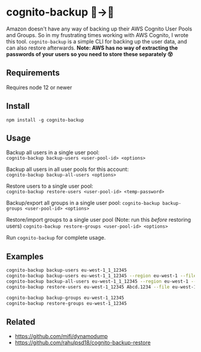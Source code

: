 # cognito-backup 👫→💾
Amazon doesn't have any way of backing up their AWS Cognito User Pools and Groups.
So in my frustrating times working with AWS Cognito, I wrote this tool. `cognito-backup` is a simple CLI for backing up the user data, and can also restore afterwards. <b>Note: AWS has no way of extracting the passwords of your users so you need to store these separately 😵</b>

## Requirements

Requires node 12 or newer

## Install
```
npm install -g cognito-backup
```

## Usage
Backup all users in a single user pool:  
`cognito-backup backup-users <user-pool-id> <options>`

Backup all users in all user pools for this account:  
`cognito-backup backup-all-users <options>`

Restore users to a single user pool:   
`cognito-backup restore-users <user-pool-id> <temp-password>`

Backup/export all groups in a single user pool:
`cognito-backup backup-groups <user-pool-id> <options>`

Restore/import groups to a single user pool (Note: run this *before* restoring users)
`cognito-backup restore-groups <user-pool-id> <options>`

Run `cognito-backup` for complete usage.

## Examples

```bash
cognito-backup backup-users eu-west-1_1_12345
cognito-backup backup-users eu-west-1_1_12345 --region eu-west-1 --file mypool.json
cognito-backup backup-all-users eu-west-1_1_12345 --region eu-west-1 --dir output
cognito-backup restore-users eu-west-1_12345 Abcd.1234 --file eu-west-1_12345.json

cognito-backup backup-groups eu-west-1_12345
cognito-backup restore-groups eu-west-1_12345
```

## Related

- https://github.com/mifi/dynamodump
- https://github.com/rahulpsd18/cognito-backup-restore
